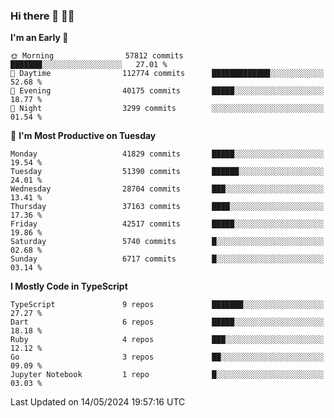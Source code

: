 ### Hi there 👋 🧑‍💻



<!--START_SECTION:waka-->
**I'm an Early 🐤** 

```text
🌞 Morning                57812 commits       ███████░░░░░░░░░░░░░░░░░░   27.01 % 
🌆 Daytime                112774 commits      █████████████░░░░░░░░░░░░   52.68 % 
🌃 Evening                40175 commits       █████░░░░░░░░░░░░░░░░░░░░   18.77 % 
🌙 Night                  3299 commits        ░░░░░░░░░░░░░░░░░░░░░░░░░   01.54 % 
```
📅 **I'm Most Productive on Tuesday** 

```text
Monday                   41829 commits       █████░░░░░░░░░░░░░░░░░░░░   19.54 % 
Tuesday                  51390 commits       ██████░░░░░░░░░░░░░░░░░░░   24.01 % 
Wednesday                28704 commits       ███░░░░░░░░░░░░░░░░░░░░░░   13.41 % 
Thursday                 37163 commits       ████░░░░░░░░░░░░░░░░░░░░░   17.36 % 
Friday                   42517 commits       █████░░░░░░░░░░░░░░░░░░░░   19.86 % 
Saturday                 5740 commits        █░░░░░░░░░░░░░░░░░░░░░░░░   02.68 % 
Sunday                   6717 commits        █░░░░░░░░░░░░░░░░░░░░░░░░   03.14 % 
```


**I Mostly Code in TypeScript** 

```text
TypeScript               9 repos             ███████░░░░░░░░░░░░░░░░░░   27.27 % 
Dart                     6 repos             █████░░░░░░░░░░░░░░░░░░░░   18.18 % 
Ruby                     4 repos             ███░░░░░░░░░░░░░░░░░░░░░░   12.12 % 
Go                       3 repos             ██░░░░░░░░░░░░░░░░░░░░░░░   09.09 % 
Jupyter Notebook         1 repo              █░░░░░░░░░░░░░░░░░░░░░░░░   03.03 % 
```




 Last Updated on 14/05/2024 19:57:16 UTC
<!--END_SECTION:waka-->


